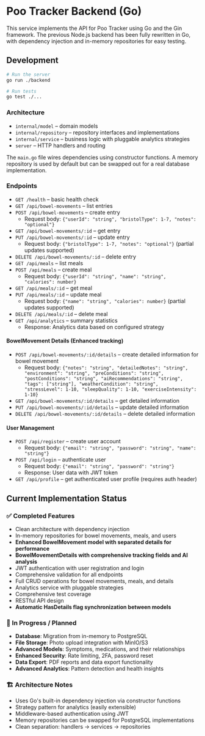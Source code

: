 # Poo Tracker Backend (Go)

This service implements the API for Poo Tracker using Go and the Gin framework. The previous Node.js backend has been fully rewritten in Go, with dependency injection and in-memory repositories for easy testing.

## Development

```bash
# Run the server
go run ./backend

# Run tests
go test ./...
```

### Architecture

- `internal/model` – domain models
- `internal/repository` – repository interfaces and implementations
- `internal/service` – business logic with pluggable analytics strategies
- `server` – HTTP handlers and routing

The `main.go` file wires dependencies using constructor functions. A memory repository is used by default but can be swapped out for a real database implementation.

### Endpoints

- `GET /health` – basic health check
- `GET /api/bowel-movements` – list entries
- `POST /api/bowel-movements` – create entry
  - Request body: `{"userId": "string", "bristolType": 1-7, "notes": "optional"}`
- `GET /api/bowel-movements/:id` – get entry
- `PUT /api/bowel-movements/:id` – update entry
  - Request body: `{"bristolType": 1-7, "notes": "optional"}` (partial updates supported)
- `DELETE /api/bowel-movements/:id` – delete entry
- `GET /api/meals` – list meals
- `POST /api/meals` – create meal
  - Request body: `{"userId": "string", "name": "string", "calories": number}`
- `GET /api/meals/:id` – get meal
- `PUT /api/meals/:id` – update meal
  - Request body: `{"name": "string", "calories": number}` (partial updates supported)
- `DELETE /api/meals/:id` – delete meal
- `GET /api/analytics` – summary statistics
  - Response: Analytics data based on configured strategy

#### BowelMovement Details (Enhanced tracking)

- `POST /api/bowel-movements/:id/details` – create detailed information for bowel movement
  - Request body: `{"notes": "string", "detailedNotes": "string", "environment": "string", "preConditions": "string", "postConditions": "string", "aiRecommendations": "string", "tags": ["string"], "weatherCondition": "string", "stressLevel": 1-10, "sleepQuality": 1-10, "exerciseIntensity": 1-10}`
- `GET /api/bowel-movements/:id/details` – get detailed information
- `PUT /api/bowel-movements/:id/details` – update detailed information
- `DELETE /api/bowel-movements/:id/details` – delete detailed information

#### User Management

- `POST /api/register` – create user account
  - Request body: `{"email": "string", "password": "string", "name": "string"}`
- `POST /api/login` – authenticate user
  - Request body: `{"email": "string", "password": "string"}`
  - Response: User data with JWT token
- `GET /api/profile` – get authenticated user profile (requires auth header)

## Current Implementation Status

### ✅ Completed Features

- Clean architecture with dependency injection
- In-memory repositories for bowel movements, meals, and users
- **Enhanced BowelMovement model with separated details for performance**
- **BowelMovementDetails with comprehensive tracking fields and AI analysis**
- JWT authentication with user registration and login
- Comprehensive validation for all endpoints
- Full CRUD operations for bowel movements, meals, and details
- Analytics service with pluggable strategies
- Comprehensive test coverage
- RESTful API design
- **Automatic HasDetails flag synchronization between models**

### 🔄 In Progress / Planned

- **Database**: Migration from in-memory to PostgreSQL
- **File Storage**: Photo upload integration with MinIO/S3
- **Advanced Models**: Symptoms, medications, and their relationships
- **Enhanced Security**: Rate limiting, 2FA, password reset
- **Data Export**: PDF reports and data export functionality
- **Advanced Analytics**: Pattern detection and health insights

### 🏗️ Architecture Notes

- Uses Go's built-in dependency injection via constructor functions
- Strategy pattern for analytics (easily extensible)
- Middleware-based authentication using JWT
- Memory repositories can be swapped for PostgreSQL implementations
- Clean separation: handlers → services → repositories

